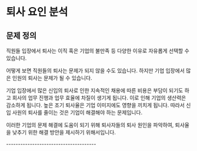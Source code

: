 퇴사 요인 분석
==============

문제 정의
--------------------------------------

직원들 입장에서 퇴사는 이직 혹은 기업의 불만족 등 다양한 이유로 자유롭게 선택할 수 있습니다.​

어떻게 보면 직원들의 퇴사는 문제가 되지 않을 수도 있습니다. 하지만 기업 입장에서 많은 인원의 퇴사는 문제가 될 수 있습니다. ​

기업 입장에서 많은 신입의 퇴사로 인한 지속적인 채용에 따른 비용은 부담이 되기도 하고 회사의 업무 진행과 업무 효율에 차질이 생기게 됩니다. 이로 인해 기업의 생산력은 감소하게 됩니다.
높은 조기 퇴사율은 기업 이미지에도 영향을 끼치게 됩니다. 따라서 신입 사원의 퇴사를 줄이는 것은 기업이 해결해야 하는 문제입니다.​

이러한 기업의 문제 해결에 도움이 되기 위해 퇴사자들의 퇴사 원인을 파악하여, 퇴사율을 낮추기 위한 해결 방안을 제시하기 위해서입니다.​

​--------------------------------------

